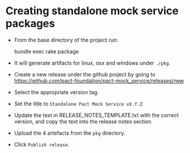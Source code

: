 # Creating standalone mock service packages

* From the base directory of the project run:

    bundle exec rake package

* It will generate artifacts for linux, osx and windows under `./pkg`.
* Create a new release under the github project by going to https://github.com/pact-foundation/pact-mock_service/releases/new
* Select the appropriate version tag.
* Set the title to `Standalone Pact Mock Service vX.Y.Z`
* Update the text in RELEASE_NOTES_TEMPLATE.txt with the correct version, and copy the text into the release notes section.
* Upload the 4 artefacts from the `pkg` directory.
* Click `Publish release`.
